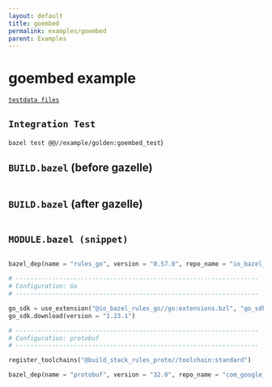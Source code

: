 ```yaml
---
layout: default
title: goembed
permalink: examples/goembed
parent: Examples
---
```



# goembed example

[`testdata files`](/example/golden/testdata/goembed)


## `Integration Test`

`bazel test @@//example/golden:goembed_test`)


## `BUILD.bazel` (before gazelle)

~~~python
~~~


## `BUILD.bazel` (after gazelle)

~~~python
~~~


## `MODULE.bazel (snippet)`

~~~python

bazel_dep(name = "rules_go", version = "0.57.0", repo_name = "io_bazel_rules_go")

# -------------------------------------------------------------------
# Configuration: Go
# -------------------------------------------------------------------

go_sdk = use_extension("@io_bazel_rules_go//go:extensions.bzl", "go_sdk")
go_sdk.download(version = "1.23.1")

# -------------------------------------------------------------------
# Configuration: protobuf
# -------------------------------------------------------------------

register_toolchains("@build_stack_rules_proto//toolchain:standard")

bazel_dep(name = "protobuf", version = "32.0", repo_name = "com_google_protobuf")

~~~

